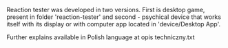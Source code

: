 Reaction tester was developed in two versions. First is desktop game, present in folder 'reaction-tester' and second - psychical device that works itself with its display or with computer app located in 'device/Desktop App'.

Further explains available in Polish language at opis techniczny.txt

